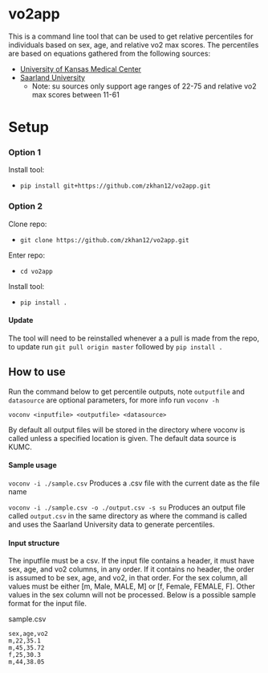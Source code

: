 # vo2app
This is a command line tool that can be used to get relative percentiles for individuals based on sex, age, and relative vo2 max scores.
The percentiles are based on equations gathered from the following sources: 
- [University of Kansas Medical Center](http://www.kumc.edu/fitness-ranking.html)
- [Saarland University](https://vo2peak.shinyapps.io/vo2peak_calculator/)
  - Note: su sources only support age ranges of 22-75 and relative vo2 max scores between 11-61

# Setup

### Option 1
Install tool:
- `pip install git+https://github.com/zkhan12/vo2app.git`

### Option 2
Clone repo:
- `git clone https://github.com/zkhan12/vo2app.git`

Enter repo:
- `cd vo2app`

Install tool:
- `pip install .`

#### Update
The tool will need to be reinstalled whenever a a pull is made from the repo, to update run `git pull origin master` followed by `pip install .`

## How to use
Run the command below to get percentile outputs, note `outputfile` and `datasource` are optional parameters, for more info run `voconv -h`

`voconv <inputfile> <outputfile> <datasource>`

By default all output files will be stored in the directory where voconv is called unless a specified location is given. The default data source is KUMC.

#### Sample usage
`voconv -i ./sample.csv`
Produces a .csv file with the current date as the file name

`voconv -i ./sample.csv -o ./output.csv -s su`
Produces an output file called `output.csv` in the same directory as where the command is called and uses the Saarland University data to generate percentiles.

#### Input structure
The inputfile must be a csv. If the input file contains a header, it must have sex, age, and vo2 columns, in any order. If it contains no header, the order is assumed to be sex, age, and vo2, in that order. For the sex column, all values must be either [m, Male, MALE, M] or [f, Female, FEMALE, F]. Other values in the sex column will not be processed. Below is a possible sample format for the input file.

sample.csv
```
sex,age,vo2
m,22,35.1
m,45,35.72
f,25,30.3
m,44,38.05
```
